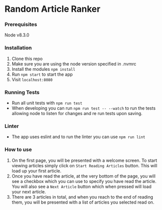 # Random Article Ranker

### Prerequisites 
Node v8.3.0

### Installation
1) Clone this repo
2) Make sure you are using the node version specified in .nvmrc
3) Install the modules `npm install`
4) Run `npm start` to start the app
5) Visit `localhost:8080`

### Running Tests

- Run all unit tests with `npm run test`
- When developing you can run `npm run test -- --watch` to run the tests allowing node to listen for changes and re run tests upon saving.

### Linter

- The app uses eslint and to run the linter you can use `npm run lint`

### How to use
1) On the first page, you will be presented with a welcome screen. To start viewing articles simply click on `Start Reading Articles` button. This will load up your first article.
2) Once you have read the article, at the very bottom of the page, you will see a checkbox which you can use to specify you have read the article. You will also see a `Next Article` button which when pressed will load your next article.
3) There are 3 articles in total, and when you reach to the end of reading them, you will be presented with a list of articles you selected read on.

 
